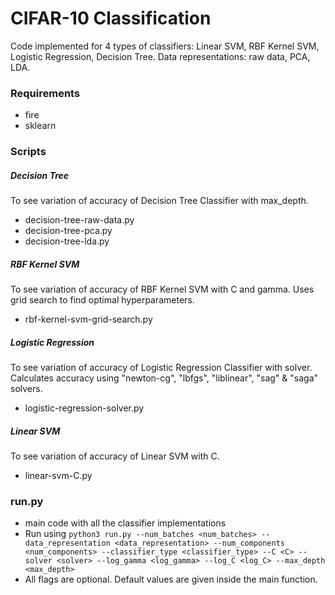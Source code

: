 # CIFAR-10 Classification

Code implemented for 4 types of classifiers: Linear SVM, RBF Kernel SVM, Logistic Regression, Decision Tree. Data representations: raw data, PCA, LDA.

### Requirements

* fire
* sklearn

### Scripts

##### Decision Tree
To see variation of accuracy of Decision Tree Classifier with max_depth.
* decision-tree-raw-data.py
* decision-tree-pca.py
* decision-tree-lda.py

##### RBF Kernel SVM
To see variation of accuracy of RBF Kernel SVM with C and gamma. Uses grid search to find optimal hyperparameters.
* rbf-kernel-svm-grid-search.py

##### Logistic Regression
To see variation of accuracy of Logistic Regression Classifier with solver. Calculates accuracy using "newton-cg", "lbfgs", "liblinear", "sag" & "saga" solvers.
* logistic-regression-solver.py

##### Linear SVM
To see variation of accuracy of Linear SVM with C.
* linear-svm-C.py

### run.py
* main code with all the classifier implementations
* Run using `python3 run.py --num_batches <num_batches> --data_representation <data_representation> --num_components <num_components> --classifier_type <classifier_type> --C <C> --solver <solver> --log_gamma <log_gamma> --log_C <log_C> --max_depth <max_depth>`
* All flags are optional. Default values are given inside the main function.
